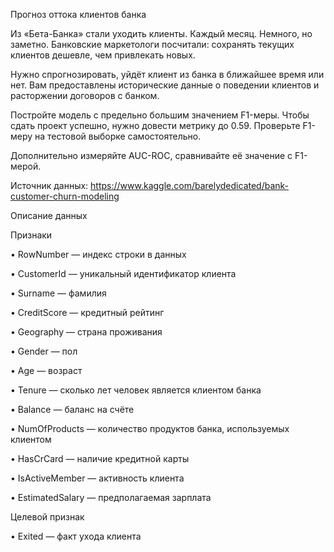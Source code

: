 Прогноз оттока клиентов банка 

Из «Бета-Банка» стали уходить клиенты. Каждый месяц. Немного, но заметно. Банковские маркетологи посчитали: сохранять текущих клиентов дешевле, чем привлекать новых.

Нужно спрогнозировать, уйдёт клиент из банка в ближайшее время или нет. Вам предоставлены исторические данные о поведении клиентов и расторжении договоров с банком.

Постройте модель с предельно большим значением F1-меры. Чтобы сдать проект успешно, нужно довести метрику до 0.59. Проверьте F1-меру на тестовой выборке самостоятельно.

Дополнительно измеряйте AUC-ROC, сравнивайте её значение с F1-мерой.

Источник данных: https://www.kaggle.com/barelydedicated/bank-customer-churn-modeling

Описание данных

Признаки

• RowNumber — индекс строки в данных

• CustomerId — уникальный идентификатор клиента

• Surname — фамилия

• CreditScore — кредитный рейтинг

• Geography — страна проживания

• Gender — пол

• Age — возраст

• Tenure — сколько лет человек является клиентом банка

• Balance — баланс на счёте

• NumOfProducts — количество продуктов банка, используемых клиентом

• HasCrCard — наличие кредитной карты

• IsActiveMember — активность клиента

• EstimatedSalary — предполагаемая зарплата

Целевой признак

• Exited — факт ухода клиента
